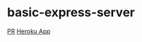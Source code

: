 # basic-express-server

[PR](https://github.com/401-JS-Mohammad-Zaareer/basic-express-server/pull/3)
[Heroku App](https://zaareer-basic-express-server.herokuapp.com/)